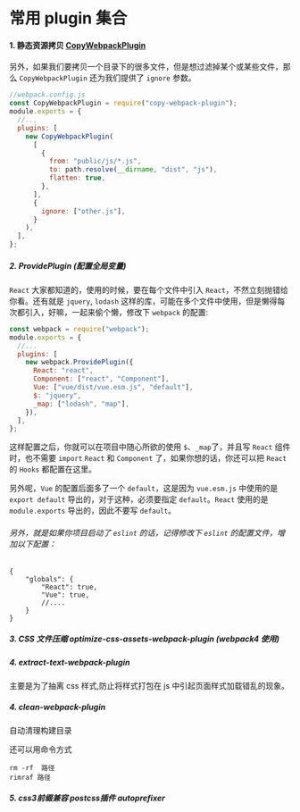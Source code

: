 # 常用 plugin 集合

#### 1. 静态资源拷贝 [CopyWebpackPlugin](https://webpack.js.org/plugins/copy-webpack-plugin/)

另外，如果我们要拷贝一个目录下的很多文件，但是想过滤掉某个或某些文件，那么 `CopyWebpackPlugin` 还为我们提供了 `ignore` 参数。

```javascript
//webpack.config.js
const CopyWebpackPlugin = require("copy-webpack-plugin");
module.exports = {
  //...
  plugins: [
    new CopyWebpackPlugin(
      [
        {
          from: "public/js/*.js",
          to: path.resolve(__dirname, "dist", "js"),
          flatten: true,
        },
      ],
      {
        ignore: ["other.js"],
      }
    ),
  ],
};
```

##### 2. ProvidePlugin (配置全局变量)

`React` 大家都知道的，使用的时候，要在每个文件中引入 `React`，不然立刻抛错给你看。还有就是 `jquery`, `lodash` 这样的库，可能在多个文件中使用，但是懒得每次都引入，好嘛，一起来偷个懒，修改下 `webpack` 的配置:

```javascript
const webpack = require("webpack");
module.exports = {
  //...
  plugins: [
    new webpack.ProvidePlugin({
      React: "react",
      Component: ["react", "Component"],
      Vue: ["vue/dist/vue.esm.js", "default"],
      $: "jquery",
      _map: ["lodash", "map"],
    }),
  ],
};
```

这样配置之后，你就可以在项目中随心所欲的使用 `$`、`_map`了，并且写 `React` 组件时，也不需要 `import` `React` 和 `Component` 了，如果你想的话，你还可以把 `React` 的 `Hooks` 都配置在这里。

另外呢，`Vue` 的配置后面多了一个 `default`，这是因为 `vue.esm.js` 中使用的是 `export default` 导出的，对于这种，必须要指定 `default`。`React` 使用的是 `module.exports` 导出的，因此不要写 `default`。

###### 另外，就是如果你项目启动了 `eslint` 的话，记得修改下 `eslint` 的配置文件，增加以下配置：

```
{
    "globals": {
        "React": true,
        "Vue": true,
        //....
    }
}
```

##### 3. CSS 文件压缩 optimize-css-assets-webpack-plugin (webpack4 使用)

##### 4. extract-text-webpack-plugin

主要是为了抽离 css 样式,防止将样式打包在 js 中引起页面样式加载错乱的现象。

##### 4. clean-webpack-plugin

自动清理构建目录

还可以用命令方式

```shell
rm -rf  路径
rimraf 路径
```

##### 5. css3前缀兼容 postcss插件 autoprefixer
